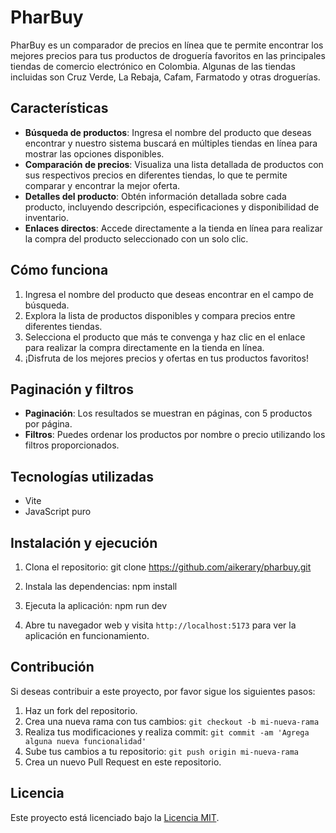 # PharBuy

PharBuy es un comparador de precios en línea que te permite encontrar los mejores precios para tus productos de droguería favoritos en las principales tiendas de comercio electrónico en Colombia. Algunas de las tiendas incluidas son Cruz Verde, La Rebaja, Cafam, Farmatodo y otras droguerías.

## Características

- **Búsqueda de productos**: Ingresa el nombre del producto que deseas encontrar y nuestro sistema buscará en múltiples tiendas en línea para mostrar las opciones disponibles.
- **Comparación de precios**: Visualiza una lista detallada de productos con sus respectivos precios en diferentes tiendas, lo que te permite comparar y encontrar la mejor oferta.
- **Detalles del producto**: Obtén información detallada sobre cada producto, incluyendo descripción, especificaciones y disponibilidad de inventario.
- **Enlaces directos**: Accede directamente a la tienda en línea para realizar la compra del producto seleccionado con un solo clic.

## Cómo funciona

1. Ingresa el nombre del producto que deseas encontrar en el campo de búsqueda.
2. Explora la lista de productos disponibles y compara precios entre diferentes tiendas.
3. Selecciona el producto que más te convenga y haz clic en el enlace para realizar la compra directamente en la tienda en línea.
4. ¡Disfruta de los mejores precios y ofertas en tus productos favoritos!

## Paginación y filtros

- **Paginación**: Los resultados se muestran en páginas, con 5 productos por página.
- **Filtros**: Puedes ordenar los productos por nombre o precio utilizando los filtros proporcionados.

## Tecnologías utilizadas

- Vite
- JavaScript puro

## Instalación y ejecución

1. Clona el repositorio:
git clone https://github.com/aikerary/pharbuy.git

2. Instala las dependencias:
npm install

3. Ejecuta la aplicación:
npm run dev

4. Abre tu navegador web y visita `http://localhost:5173` para ver la aplicación en funcionamiento.

## Contribución

Si deseas contribuir a este proyecto, por favor sigue los siguientes pasos:

1. Haz un fork del repositorio.
2. Crea una nueva rama con tus cambios: `git checkout -b mi-nueva-rama`
3. Realiza tus modificaciones y realiza commit: `git commit -am 'Agrega alguna nueva funcionalidad'`
4. Sube tus cambios a tu repositorio: `git push origin mi-nueva-rama`
5. Crea un nuevo Pull Request en este repositorio.

## Licencia

Este proyecto está licenciado bajo la [Licencia MIT](LICENSE).